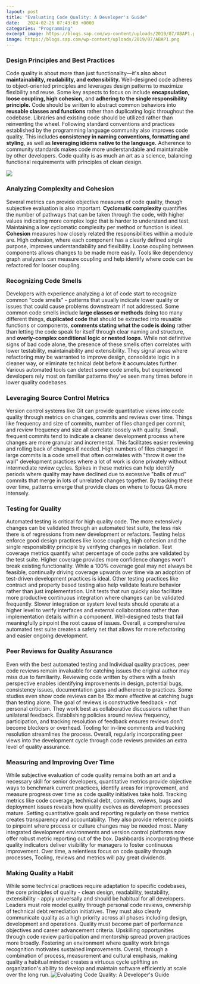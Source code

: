 ```yaml
---
layout: post
title: "Evaluating Code Quality: A Developer's Guide"
date:   2024-02-26 07:43:03 +0000
categories: "Programming"
excerpt_image: https://blogs.sap.com/wp-content/uploads/2019/07/ABAP1.png
image: https://blogs.sap.com/wp-content/uploads/2019/07/ABAP1.png
---
```


### Design Principles and Best Practices
Code quality is about more than just functionality—it's also about **maintainability, readability, and extensibility.** Well-designed code adheres to object-oriented principles and leverages design patterns to maximize flexibility and reuse. Some key aspects to focus on include **encapsulation, loose coupling, high cohesion,** and **adhering to the single responsibility principle.** Code should be written to abstract common behaviors into **reusable classes and functions** rather than duplicating logic throughout the codebase. Libraries and existing code should be utilized rather than reinventing the wheel. 
Following standard conventions and practices established by the programming language community also improves code quality. This includes **consistency in naming conventions, formatting and styling**, as well as **leveraging idioms native to the language.** Adherence to community standards makes code more understandable and maintainable by other developers. Code quality is as much an art as a science, balancing functional requirements with principles of clean design.

![](https://www.simform.com/wp-content/uploads/2019/12/characteristics-of-good-quality-code.png)
### Analyzing Complexity and Cohesion 
Several metrics can provide objective measures of code quality, though subjective evaluation is also important. **Cyclomatic complexity** quantifies the number of pathways that can be taken through the code, with higher values indicating more complex logic that is harder to understand and test. Maintaining a low cyclomatic complexity per method or function is ideal. 
**Cohesion** measures how closely related the responsibilities within a module are. High cohesion, where each component has a clearly defined single purpose, improves understandability and flexibility. Loose coupling between components allows changes to be made more easily. Tools like dependency graph analyzers can measure coupling and help identify where code can be refactored for looser coupling.
### Recognizing Code Smells
Developers with experience analyzing a lot of code start to recognize common "code smells" - patterns that usually indicate lower quality or issues that could cause problems downstream if not addressed. Some common code smells include **large classes or methods** doing too many different things, **duplicated code** that should be extracted into reusable functions or components, **comments stating what the code is doing** rather than letting the code speak for itself through clear naming and structure, and **overly-complex conditional logic or nested loops.**
While not definitive signs of bad code alone, the presence of these smells often correlates with lower testability, maintainability and extensibility. They signal areas where refactoring may be warranted to improve design, consolidate logic in a cleaner way, or eliminate technical debt before it accumulates further. Various automated tools can detect some code smells, but experienced developers rely most on familiar patterns they've seen many times before in lower quality codebases.
### Leveraging Source Control Metrics 
Version control systems like Git can provide quantitative views into code quality through metrics on changes, commits and reviews over time. Things like frequency and size of commits, number of files changed per commit, and review frequency and size all correlate loosely with quality. Small, frequent commits tend to indicate a cleaner development process where changes are more granular and incremental. This facilitates easier reviewing and rolling back of changes if needed.
High numbers of files changed in large commits is a code smell that often correlates with "throw it over the wall" development practices where a lot of work is done privately without intermediate review cycles. Spikes in these metrics can help identify periods where quality may have declined due to excessive "balls of mud" commits that merge in lots of unrelated changes together. By tracking these over time, patterns emerge that provide clues on where to focus QA more intensely.
### Testing for Quality 
Automated testing is critical for high quality code. The more extensively changes can be validated through an automated test suite, the less risk there is of regressions from new development or refactors. Testing helps enforce good design practices like loose coupling, high cohesion and the single responsibility principle by verifying changes in isolation. 
Test coverage metrics quantify what percentage of code paths are validated by the test suite. Higher coverage provides more confidence changes won't break existing functionality. While a 100% coverage goal may not always be feasible, continually driving coverage upwards over time via an adoption of test-driven development practices is ideal. Other testing practices like contract and property based testing also help validate feature behavior rather than just implementation.
Unit tests that run quickly also facilitate more productive continuous integration where changes can be validated frequently. Slower integration or system level tests should operate at a higher level to verify interfaces and external collaborations rather than implementation details within a component. Well-designed tests that fail meaningfully pinpoint the root cause of issues. Overall, a comprehensive automated test suite creates a safety net that allows for more refactoring and easier ongoing development.
### Peer Reviews for Quality Assurance
Even with the best automated testing and Individual quality practices, peer code reviews remain invaluable for catching issues the original author may miss due to familiarity. Reviewing code written by others with a fresh perspective enables identifying improvements in design, potential bugs, consistency issues, documentation gaps and adherence to practices. Some studies even show code reviews can be 15x more effective at catching bugs than testing alone.
The goal of reviews is constructive feedback - not personal criticism. They work best as collaborative discussions rather than unilateral feedback. Establishing policies around review frequency, participation, and tracking resolution of feedback ensures reviews don't become blockers or overhead. Tooling for in-line comments and tracking resolution streamlines the process. Overall, regularly incorporating peer views into the development cycle through code reviews provides an extra level of quality assurance.
### Measuring and Improving Over Time 
While subjective evaluation of code quality remains both an art and a necessary skill for senior developers, quantitative metrics provide objective ways to benchmark current practices, identify areas for improvement, and measure progress over time as code quality initiatives take hold. Tracking metrics like code coverage, technical debt, commits, reviews, bugs and deployment issues reveals how quality evolves as development processes mature.
Setting quantitative goals and reporting regularly on these metrics creates transparency and accountability. They also provide reference points to pinpoint where process or culture changes may be needed most. Many integrated development environments and version control platforms now offer robust metric reporting out of the box. Dashboards incorporating these quality indicators deliver visibility for managers to foster continuous improvement. Over time, a relentless focus on code quality through processes, Tooling, reviews and metrics will pay great dividends.
### Making Quality a Habit 
While some technical practices require adaptation to specific codebases, the core principles of quality - clean design, readability, testability, extensibility - apply universally and should be habitual for all developers. Leaders must role model quality through personal code reviews, ownership of technical debt remediation initiatives. They must also clearly communicate quality as a high priority across all phases including design, development and operations. 
Quality must become part of performance objectives and career advancement criteria. Upskilling opportunities through code review participation and mentorship spread proven practices more broadly. Fostering an environment where quality work brings recognition motivates sustained improvements. Overall, through a combination of process, measurement and cultural emphasis, making quality a habitual mindset creates a virtuous cycle uplifting an organization's ability to develop and maintain software efficiently at scale over the long run.
 ![Evaluating Code Quality: A Developer's Guide](https://blogs.sap.com/wp-content/uploads/2019/07/ABAP1.png)